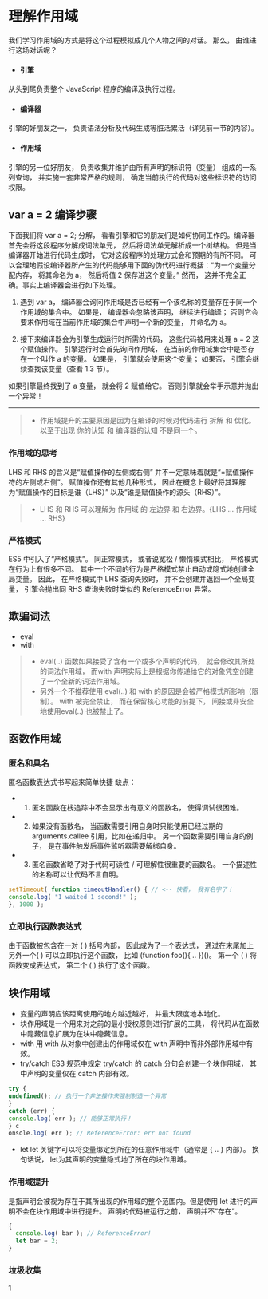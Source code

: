 # 理解作用域
我们学习作用域的方式是将这个过程模拟成几个人物之间的对话。 那么， 由谁进行这场对话呢？

* #### 引擎
从头到尾负责整个 JavaScript 程序的编译及执行过程。

* #### 编译器
引擎的好朋友之一， 负责语法分析及代码生成等脏活累活（详见前一节的内容）。

* #### 作用域
引擎的另一位好朋友， 负责收集并维护由所有声明的标识符（变量） 组成的一系列查询， 并实施一套非常严格的规则， 确定当前执行的代码对这些标识符的访问权限。

## var a = 2 编译步骤
下面我们将 var a = 2; 分解， 看看引擎和它的朋友们是如何协同工作的。编译器首先会将这段程序分解成词法单元， 然后将词法单元解析成一个树结构。 但是当编译器开始进行代码生成时， 它对这段程序的处理方式会和预期的有所不同。
可以合理地假设编译器所产生的代码能够用下面的伪代码进行概括：“为一个变量分配内存， 将其命名为 a， 然后将值 2 保存进这个变量。” 然而， 这并不完全正确。事实上编译器会进行如下处理。

1. 遇到 var a， 编译器会询问作用域是否已经有一个该名称的变量存在于同一个作用域的集合中。 如果是， 编译器会忽略该声明， 继续进行编译； 否则它会要求作用域在当前作用域的集合中声明一个新的变量， 并命名为 a。

2. 接下来编译器会为引擎生成运行时所需的代码， 这些代码被用来处理 a = 2 这个赋值操作。 引擎运行时会首先询问作用域， 在当前的作用域集合中是否存在一个叫作 a 的变量。 如果是， 引擎就会使用这个变量； 如果否， 引擎会继续查找该变量（查看 1.3
节）。

如果引擎最终找到了 a 变量， 就会将 2 赋值给它。 否则引擎就会举手示意并抛出一个异常！

---
> * 作用域提升的主要原因是因为在编译的时候对代码进行 拆解 和 优化。以至于出现 你的认知 和 编译器的认知 不是同一个。


### 作用域的思考

LHS 和 RHS 的含义是“赋值操作的左侧或右侧” 并不一定意味着就是“=赋值操作符的左侧或右侧”。 赋值操作还有其他几种形式， 因此在概念上最好将其理解为“赋值操作的目标是谁（LHS）” 以及“谁是赋值操作的源头（RHS）”。

> * LHS 和 RHS 可以理解为 作用域 的 左边界 和 右边界。{LHS ... 作用域 ... RHS}

### 严格模式
ES5 中引入了“严格模式”。 同正常模式， 或者说宽松 / 懒惰模式相比， 严格模式在行为上有很多不同。 其中一个不同的行为是严格模式禁止自动或隐式地创建全局变量。 因此， 在严格模式中 LHS 查询失败时， 并不会创建并返回一个全局变量， 引擎会抛出同 RHS 查询失败时类似的 ReferenceError 异常。

## 欺骗词法
* eval
* with
> - eval(..) 函数如果接受了含有一个或多个声明的代码， 就会修改其所处的词法作用域， 而with 声明实际上是根据你传递给它的对象凭空创建了一个全新的词法作用域。
> - 另外一个不推荐使用 eval(..) 和 with 的原因是会被严格模式所影响（限制）。 with 被完全禁止， 而在保留核心功能的前提下， 间接或非安全地使用eval(..) 也被禁止了。


## 函数作用域
### 匿名和具名
匿名函数表达式书写起来简单快捷
缺点：
+ 1. 匿名函数在栈追踪中不会显示出有意义的函数名， 使得调试很困难。
+ 2. 如果没有函数名， 当函数需要引用自身时只能使用已经过期的 arguments.callee 引用，比如在递归中。 另一个函数需要引用自身的例子， 是在事件触发后事件监听器需要解绑自身。
+ 3. 匿名函数省略了对于代码可读性 / 可理解性很重要的函数名。 一个描述性的名称可以让代码不言自明。

```javascript
setTimeout( function timeoutHandler() { // <-- 快看， 我有名字了！
console.log( "I waited 1 second!" );
}, 1000 );
```

### 立即执行函数表达式
由于函数被包含在一对 ( ) 括号内部， 因此成为了一个表达式， 通过在末尾加上另外一个( ) 可以立即执行这个函数， 比如 (function foo(){ .. })()。 第一个 ( ) 将函数变成表达式， 第二个 ( ) 执行了这个函数。

## 块作用域
+ 变量的声明应该距离使用的地方越近越好， 并最大限度地本地化。
+ 块作用域是一个用来对之前的最小授权原则进行扩展的工具， 将代码从在函数中隐藏信息扩展为在块中隐藏信息。
+ with 用 with 从对象中创建出的作用域仅在 with 声明中而非外部作用域中有效。
+ try/catch ES3 规范中规定 try/catch 的 catch 分句会创建一个块作用域， 其中声明的变量仅在 catch 内部有效。

```javascript
try {
undefined(); // 执行一个非法操作来强制制造一个异常
}
catch (err) {
console.log( err ); // 能够正常执行！
} c
onsole.log( err ); // ReferenceError: err not found
```
+ let let 关键字可以将变量绑定到所在的任意作用域中（通常是 { .. } 内部）。 换句话说， let为其声明的变量隐式地了所在的块作用域。

### 作用域提升
是指声明会被视为存在于其所出现的作用域的整个范围内。但是使用 let 进行的声明不会在块作用域中进行提升。 声明的代码被运行之前， 声明并不“存在”。

```javascript
{
  console.log( bar ); // ReferenceError!
  let bar = 2;
}
```
### 垃圾收集
1

